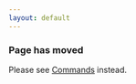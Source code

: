 ```yaml
---
layout: default
---
```


<!-- Don't use permalink: /Commands in YAML matter above. It doesn't auto-redirect. -->
### Page has moved

Please see [Commands](Commands) instead.
<script type="text/javascript">
    location.href= "/Commands";
</script>